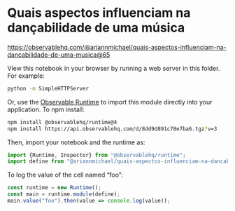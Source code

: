 # Quais aspectos influenciam na dançabilidade de uma música

https://observablehq.com/@ariannmichael/quais-aspectos-influenciam-na-dancabilidade-de-uma-musica@65

View this notebook in your browser by running a web server in this folder. For
example:

~~~sh
python -m SimpleHTTPServer
~~~

Or, use the [Observable Runtime](https://github.com/observablehq/runtime) to
import this module directly into your application. To npm install:

~~~sh
npm install @observablehq/runtime@4
npm install https://api.observablehq.com/d/8dd9d891c78e7ba6.tgz?v=3
~~~

Then, import your notebook and the runtime as:

~~~js
import {Runtime, Inspector} from "@observablehq/runtime";
import define from "@ariannmichael/quais-aspectos-influenciam-na-dancabilidade-de-uma-musica";
~~~

To log the value of the cell named “foo”:

~~~js
const runtime = new Runtime();
const main = runtime.module(define);
main.value("foo").then(value => console.log(value));
~~~
